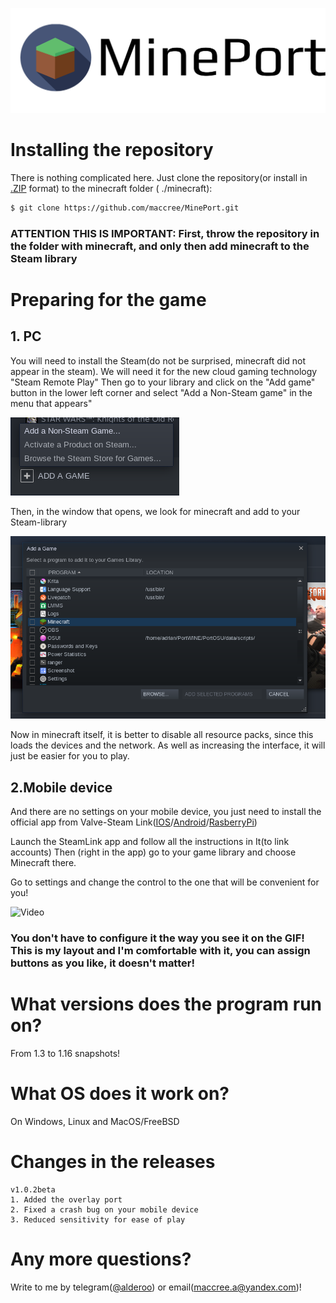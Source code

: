 ![Mineport Logo](imgs/logo.PNG)


# Installing the repository

There is nothing complicated here. Just clone the repository(or install in [.ZIP](https://github.com/maccree/MinePort/archive/v1.0.1beta.zip) format) to the minecraft folder ( ./minecraft):
```bash
$ git clone https://github.com/maccree/MinePort.git
```

### ATTENTION THIS IS IMPORTANT: First, throw the repository in the folder with minecraft, and only then add minecraft to the Steam library

# Preparing for the game
## 1. PC

You will need to install the Steam(do not be surprised, minecraft did not appear in the steam). We will need it for the new cloud gaming technology "Steam Remote Play"
Then go to your library and click on the "Add game" button in the lower left corner and select "Add a Non-Steam game" in the menu that appears"


![Scrennshot-1](imgs/screenshot1.png)

Then, in the window that opens, we look for minecraft and add to your Steam-library

![Screenshot-2](imgs/screenshot2.png)


Now in minecraft itself, it is better to disable all resource packs, since this loads the devices and the network. As well as increasing the interface, it will just be easier for you to play.

## 2.Mobile device

And there are no settings on your mobile device, you just need to install the official app from Valve-Steam Link([IOS](https://apps.apple.com/us/app/steam-link/id1246969117)/[Android](https://play.google.com/store/apps/details?id=com.valvesoftware.steamlink)/[RasberryPi](https://steamcommunity.com/app/353380/discussions/6/2806204039992195182/))

Launch the SteamLink app and follow all the instructions in It(to link accounts) Then (right in the app) go to your game library and choose Minecraft there.

Go to settings and change the control to the one that will be convenient for you!


![Video](imgs/video.gif)


### You don't have to configure it the way you see it on the GIF! This is my layout and I'm comfortable with it, you can assign buttons as you like, it doesn't matter!

# What versions does the program run on?

From 1.3 to 1.16 snapshots!

# What OS does it work on?

On Windows, Linux and MacOS/FreeBSD

# Changes in the releases
```
v1.0.2beta
1. Added the overlay port
2. Fixed a crash bug on your mobile device
3. Reduced sensitivity for ease of play
```

# Any more questions?

Write to me by telegram([@alderoo](http://t.me/alderoo)) or email(maccree.a@yandex.com)!
